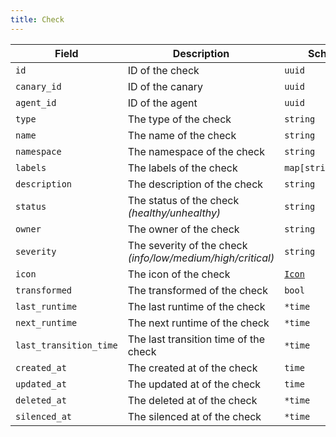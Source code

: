 ```yaml
---
title: Check
---
```


| Field                  | Description                                                 | Scheme              |
| ---------------------- | ----------------------------------------------------------- | ------------------- |
| `id`                   | ID of the check                                             | `uuid`              |
| `canary_id`            | ID of the canary                                            | `uuid`              |
| `agent_id`             | ID of the agent                                             | `uuid`              |
| `type`                 | The type of the check                                       | `string`            |
| `name`                 | The name of the check                                       | `string`            |
| `namespace`            | The namespace of the check                                  | `string`            |
| `labels`               | The labels of the check                                     | `map[string]string` |
| `description`          | The description of the check                                | `string`            |
| `status`               | The status of the check _(healthy/unhealthy)_               | `string`            |
| `owner`                | The owner of the check                                      | `string`            |
| `severity`             | The severity of the check _(info/low/medium/high/critical)_ | `string`            |
| `icon`                 | The icon of the check                                       | [`Icon`](/reference/types#icon)           |
| `transformed`          | The transformed of the check                                | `bool`              |
| `last_runtime`         | The last runtime of the check                               | `*time`             |
| `next_runtime`         | The next runtime of the check                               | `*time`             |
| `last_transition_time` | The last transition time of the check                       | `*time`             |
| `created_at`           | The created at of the check                                 | `time`              |
| `updated_at`           | The updated at of the check                                 | `time`              |
| `deleted_at`           | The deleted at of the check                                 | `*time`             |
| `silenced_at`          | The silenced at of the check                                | `*time`             |

